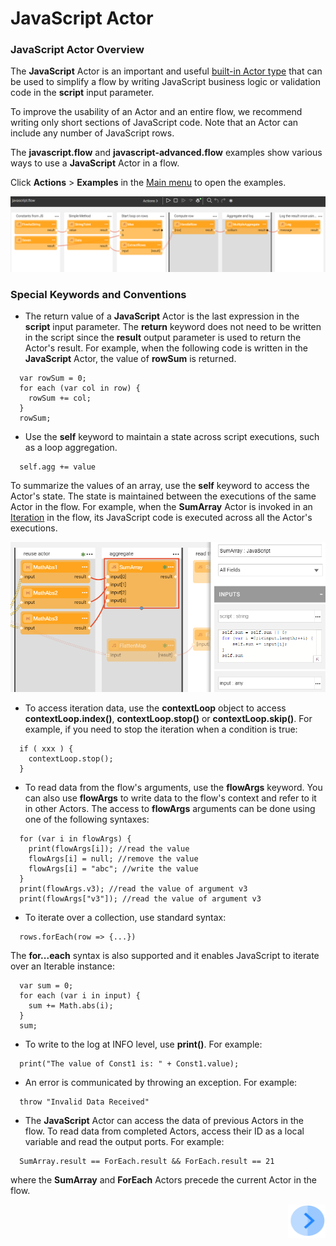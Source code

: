 # JavaScript Actor

### JavaScript Actor Overview

The **JavaScript** Actor is an important and useful [built-in Actor type](../04_built_in_actor_types.md) that can be used to simplify a flow by writing JavaScript business logic or validation code in the **script** input parameter.

To improve the usability of an Actor and an entire flow, we recommend writing only short sections of JavaScript code. Note that an Actor can include any number of  JavaScript rows.  

The **javascript.flow** and **javascript-advanced.flow** examples show various ways to use a **JavaScript** Actor in a flow.

Click **Actions** > **Examples** in the [Main menu](../18_broadway_flow_window.md#main-menu) to open the examples. 

![image](../images/99_actors_01_1.PNG)


### Special Keywords and Conventions

- The return value of a **JavaScript** Actor is the last expression in the **script** input parameter. The **return** keyword does not need to be written in the script since the **result** output parameter is used to return the Actor's result. For example, when the following code is written in the **JavaScript** Actor, the value of **rowSum** is returned. 

```
  var rowSum = 0;
  for each (var col in row) { 
    rowSum += col;
  }
  rowSum;
```

- Use the **self** keyword to maintain a state across script executions, such as a loop aggregation. 

``` 
  self.agg += value 
```

  To summarize the values of an array, use the **self** keyword to access the Actor's state. The state is maintained between the executions of the same Actor in the flow. For example, when the **SumArray** Actor is invoked in an [Iteration](../21_iterations.md) in the flow, its JavaScript code is executed across all the Actor's executions.

![image](../images/99_actors_01_2.PNG)

- To access iteration data, use the **contextLoop** object to access **contextLoop.index()**, **contextLoop.stop()** or **contextLoop.skip()**. For example, if you need to stop the iteration when a condition is true:

```  
  if ( xxx ) {
    contextLoop.stop();
  }
```

- To read data from the flow's arguments, use the **flowArgs** keyword. You can also use **flowArgs** to write data to the flow's context and refer to it in other Actors. The access to **flowArgs** arguments can be done using one of the following syntaxes: 

```
  for (var i in flowArgs) {
    print(flowArgs[i]); //read the value
    flowArgs[i] = null; //remove the value
    flowArgs[i] = "abc"; //write the value
  }
  print(flowArgs.v3); //read the value of argument v3
  print(flowArgs["v3"]); //read the value of argument v3
```

- To iterate over a collection, use standard syntax: 

```
  rows.forEach(row => {...}) 
```

  The **for...each** syntax is also supported and it enables JavaScript to iterate over an Iterable instance: 

```
  var sum = 0;
  for each (var i in input) {
    sum += Math.abs(i);
  }
  sum;
```

- To write to the log at INFO level, use **print()**. For example:

```
  print("The value of Const1 is: " + Const1.value); 
```

- An error is communicated by throwing an exception. For example: 

``` 
  throw "Invalid Data Received" 
```

- The **JavaScript** Actor can access the data of previous Actors in the flow. To read data from completed Actors, access their ID as a local variable and read the output ports. For example:

```
  SumArray.result == ForEach.result && ForEach.result == 21 
```

  where the **SumArray** and **ForEach** Actors precede the current Actor in the flow.


[<img align="right" width="60" height="54" src="/articles/images/Next.png">](02_stream_actors.md)
